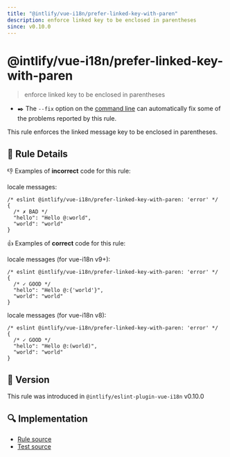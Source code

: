 ```yaml
---
title: "@intlify/vue-i18n/prefer-linked-key-with-paren"
description: enforce linked key to be enclosed in parentheses
since: v0.10.0
---
```

# @intlify/vue-i18n/prefer-linked-key-with-paren

> enforce linked key to be enclosed in parentheses

- :black_nib:️ The `--fix` option on the [command line](http://eslint.org/docs/user-guide/command-line-interface#fix) can automatically fix some of the problems reported by this rule.

This rule enforces the linked message key to be enclosed in parentheses.

## :book: Rule Details

:-1: Examples of **incorrect** code for this rule:

locale messages:

<eslint-code-block fix language="json">

```json5
/* eslint @intlify/vue-i18n/prefer-linked-key-with-paren: 'error' */
{
  /* ✗ BAD */
  "hello": "Hello @:world",
  "world": "world"
}
```

</eslint-code-block>

:+1: Examples of **correct** code for this rule:

locale messages (for vue-i18n v9+):

<eslint-code-block fix message-syntax-version="^9" language="json">

```json5
/* eslint @intlify/vue-i18n/prefer-linked-key-with-paren: 'error' */
{
  /* ✓ GOOD */
  "hello": "Hello @:{'world'}",
  "world": "world"
}
```

</eslint-code-block>

locale messages (for vue-i18n v8):

<eslint-code-block fix message-syntax-version="^8" language="json">

```json5
/* eslint @intlify/vue-i18n/prefer-linked-key-with-paren: 'error' */
{
  /* ✓ GOOD */
  "hello": "Hello @:(world)",
  "world": "world"
}
```

</eslint-code-block>

## :rocket: Version

This rule was introduced in `@intlify/eslint-plugin-vue-i18n` v0.10.0

## :mag: Implementation

- [Rule source](https://github.com/intlify/eslint-plugin-vue-i18n/blob/master/lib/rules/prefer-linked-key-with-paren.ts)
- [Test source](https://github.com/intlify/eslint-plugin-vue-i18n/tree/master/tests/lib/rules/prefer-linked-key-with-paren.ts)
